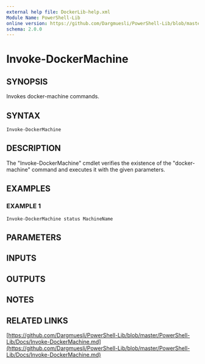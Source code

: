 ```yaml
---
external help file: DockerLib-help.xml
Module Name: PowerShell-Lib
online version: https://github.com/Dargmuesli/PowerShell-Lib/blob/master/PowerShell-Lib/Docs/Invoke-DockerMachine.md
schema: 2.0.0
---
```


# Invoke-DockerMachine

## SYNOPSIS
Invokes docker-machine commands.

## SYNTAX

```
Invoke-DockerMachine
```

## DESCRIPTION
The "Invoke-DockerMachine" cmdlet verifies the existence of the "docker-machine" command and executes it with the given parameters.

## EXAMPLES

### EXAMPLE 1
```
Invoke-DockerMachine status MachineName
```

## PARAMETERS

## INPUTS

## OUTPUTS

## NOTES

## RELATED LINKS

[https://github.com/Dargmuesli/PowerShell-Lib/blob/master/PowerShell-Lib/Docs/Invoke-DockerMachine.md](https://github.com/Dargmuesli/PowerShell-Lib/blob/master/PowerShell-Lib/Docs/Invoke-DockerMachine.md)

